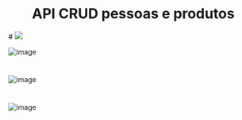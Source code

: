 
<h1 align="center">API CRUD pessoas e produtos</h1>
#
<img src="https://img.shields.io/static/v1?label=API&message=NODE&color=7159c1&style=for-the-badge&logo=ghost"/>

![image](https://github.com/naraThais/API-ProdutoVsPessoa-ExpressJS/assets/84098486/c2726ce9-2812-43fe-949f-8292abb6acb7)
#
![image](https://github.com/naraThais/API-ProdutoVsPessoa-ExpressJS/assets/84098486/01c4542f-fc16-4cb6-addd-e56579c83fa5)
#
![image](https://github.com/naraThais/API-ProdutoVsPessoa-ExpressJS/assets/84098486/40fbed45-ea1a-4067-aa19-bca687876393)


